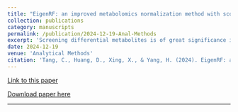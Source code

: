 ```yaml
---
title: "EigenRF: an improved metabolomics normalization method with scores for reproducibility evaluation on importance rankings of differential metabolites"
collection: publications
category: manuscripts
permalink: /publication/2024-12-19-Anal-Methods
excerpt: 'Screening differential metabolites is of great significance in biomarker discovery in metabolomics research. However, it is susceptible to unwanted variations introduced during experiments. Previous normalization methods have improved the accuracy of inter-group classification by eliminating systematic errors. Nonetheless, the classification ability of differential metabolites obtained through these methods still requires further enhancement, and the reproducibility evaluation on importance rankings of differential metabolites is often disregarded. The EigenRF algorithm was developed as an improvement over the previous metabolomics normalization method referred to as EigenMS, which aims to normalize metabolomics data. Furthermore, scoring metrics, including the local consistency (LC) and overall difference (OD) scores, were introduced to evaluate the reproducibility of importance rankings of differential metabolites from a dual perspective. After conducting validation on three publicly accessible datasets, the EigenRF method has demonstrated enhanced classification ability of differential metabolites as well as improved reproducibility. In summary, EigenRF enhances the reliability of differential metabolites in metabolomics research, benefiting the further exploration of molecular mechanisms underlying biological alterations in complex matrices. The EigenRF algorithm was implemented in an R package: https://www.github.com/YangHuaLab/EigenRF.'
date: 2024-12-19
venue: 'Analytical Methods'
citation: 'Tang, C., Huang, D., Xing, X., & Yang, H. (2024). EigenRF: an improved metabolomics normalization method with scores for reproducibility evaluation on importance rankings of differential metabolites. *Analytical methods : advancing methods and applications*, 17(1), 45–53.'
---
```

[Link to this paper](https://doi.org/10.1039/D4AY01569J)

[Download paper here](https://ai4sfrontline.github.io/files/2024-12-19-Anal-Methods.pdf)

---




